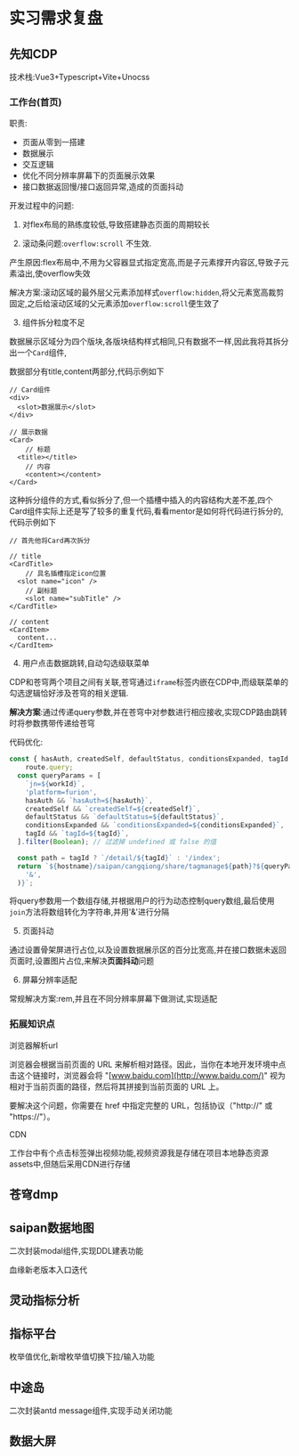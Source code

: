 # 实习需求复盘

## 先知CDP

技术栈:Vue3+Typescript+Vite+Unocss

### 工作台(首页)

职责:

- 页面从零到一搭建
- 数据展示
- 交互逻辑
- 优化不同分辨率屏幕下的页面展示效果
- 接口数据返回慢/接口返回异常,造成的页面抖动

开发过程中的问题:

1. 对flex布局的熟练度较低,导致搭建静态页面的周期较长

2. 滚动条问题:`overflow:scroll` 不生效.

  产生原因:flex布局中,不用为父容器显式指定宽高,而是子元素撑开内容区,导致子元素溢出,使overflow失效

  解决方案:滚动区域的最外层父元素添加样式`overflow:hidden`,将父元素宽高裁剪固定,之后给滚动区域的父元素添加`overflow:scroll`便生效了

3. 组件拆分粒度不足

  数据展示区域分为四个版块,各版块结构样式相同,只有数据不一样,因此我将其拆分出一个`Card`组件,

  数据部分有title,content两部分,代码示例如下

  ```vue
  // Card组件
  <div>
  	<slot>数据展示</slot>
  </div>
  
  // 展示数据
  <Card>
      // 标题
  	<title></title>
      // 内容
      <content></content>
  </Card>
  ```

  这种拆分组件的方式,看似拆分了,但一个插槽中插入的内容结构大差不差,四个Card组件实际上还是写了较多的重复代码,看看mentor是如何将代码进行拆分的,代码示例如下

  ```vue
  // 首先他将Card再次拆分
  
  // title
  <CardTitle>
      // 具名插槽指定icon位置
  	<slot name="icon" />
      // 副标题
      <slot name="subTitle" />
  </CardTitle>
  
  // content
  <CardItem>
  	content...
  </CardItem>
  ```

4. 用户点击数据跳转,自动勾选级联菜单

  CDP和苍穹两个项目之间有关联,苍穹通过`iframe`标签内嵌在CDP中,而级联菜单的勾选逻辑恰好涉及苍穹的相关逻辑.

 **解决方案**:通过传递query参数,并在苍穹中对参数进行相应接收,实现CDP路由跳转时将参数携带传递给苍穹

  代码优化:

  ```js
  const { hasAuth, createdSelf, defaultStatus, conditionsExpanded, tagId } =
      route.query;
    const queryParams = [
      `jn=${workId}`,
      'platform=furion',
      hasAuth && `hasAuth=${hasAuth}`,
      createdSelf && `createdSelf=${createdSelf}`,
      defaultStatus && `defaultStatus=${defaultStatus}`,
      conditionsExpanded && `conditionsExpanded=${conditionsExpanded}`,
      tagId && `tagId=${tagId}`,
    ].filter(Boolean); // 过滤掉 undefined 或 false 的值
  
    const path = tagId ? `/detail/${tagId}` : '/index';
    return `${hostname}/saipan/cangqiong/share/tagmanage${path}?${queryParams.join(
      '&',
    )}`;
  ```

  将query参数用一个数组存储,并根据用户的行为动态控制query数组,最后使用`join`方法将数组转化为字符串,并用'&'进行分隔

5. 页面抖动

  通过设置骨架屏进行占位,以及设置数据展示区的百分比宽高,并在接口数据未返回页面时,设置图片占位,来解决**页面抖动**问题

6. 屏幕分辨率适配

  常规解决方案:rem,并且在不同分辨率屏幕下做测试,实现适配



### 拓展知识点

浏览器解析url

浏览器会根据当前页面的 URL 来解析相对路径。因此，当你在本地开发环境中点击这个链接时，浏览器会将 "[www.baidu.com](http://www.baidu.com/)" 视为相对于当前页面的路径，然后将其拼接到当前页面的 URL 上。

要解决这个问题，你需要在 href 中指定完整的 URL，包括协议（"http://" 或 "https://"）。

CDN

工作台中有个点击标签弹出视频功能,视频资源我是存储在项目本地静态资源assets中,但随后采用CDN进行存储 



## 苍穹dmp

## saipan数据地图

二次封装modal组件,实现DDL建表功能

血缘新老版本入口迭代

## 灵动指标分析

## 指标平台

枚举值优化,新增枚举值切换下拉/输入功能

## 中途岛

二次封装antd message组件,实现手动关闭功能

## 数据大屏
